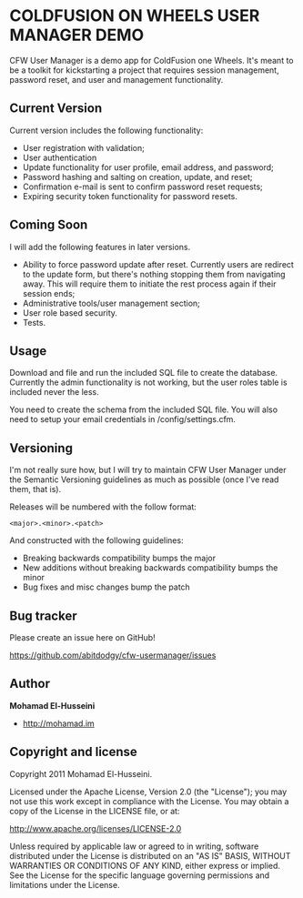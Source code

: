 COLDFUSION ON WHEELS USER MANAGER DEMO
======================================

CFW User Manager is a demo app for ColdFusion one Wheels. It's meant to be a toolkit for kickstarting a project that requires session management, password reset, and user and management functionality.


Current Version
---------------

Current version includes the following functionality:

* User registration with validation;
* User authentication
* Update functionality for user profile, email address, and password;
* Password hashing and salting on creation, update, and reset;
* Confirmation e-mail is sent to confirm password reset requests;
* Expiring security token functionality for password resets.


Coming Soon
-----------

I will add the following features in later versions.

* Ability to force password update after reset. Currently users are redirect to the update form, but there's nothing stopping them from navigating away. This will require them to initiate the rest process again if their session ends;
* Administrative tools/user management section;
* User role based security.
* Tests.


Usage
-----

Download and file and run the included SQL file to create the database. Currently the admin functionality is not working, but the user roles table is included never the less.

You need to create the schema from the included SQL file. You will also need to setup your email credentials in /config/settings.cfm.


Versioning
----------

I'm not really sure how, but I will try to maintain CFW User Manager under the Semantic Versioning guidelines as much as possible (once I've read them, that is).

Releases will be numbered with the follow format:

`<major>.<minor>.<patch>`

And constructed with the following guidelines:

* Breaking backwards compatibility bumps the major
* New additions without breaking backwards compatibility bumps the minor
* Bug fixes and misc changes bump the patch


Bug tracker
-----------

Please create an issue here on GitHub!

https://github.com/abitdodgy/cfw-usermanager/issues


Author
-------

**Mohamad El-Husseini**

+ http://mohamad.im


Copyright and license
---------------------

Copyright 2011 Mohamad El-Husseini.

Licensed under the Apache License, Version 2.0 (the "License");
you may not use this work except in compliance with the License.
You may obtain a copy of the License in the LICENSE file, or at:

   http://www.apache.org/licenses/LICENSE-2.0

Unless required by applicable law or agreed to in writing, software
distributed under the License is distributed on an "AS IS" BASIS,
WITHOUT WARRANTIES OR CONDITIONS OF ANY KIND, either express or implied.
See the License for the specific language governing permissions and
limitations under the License.